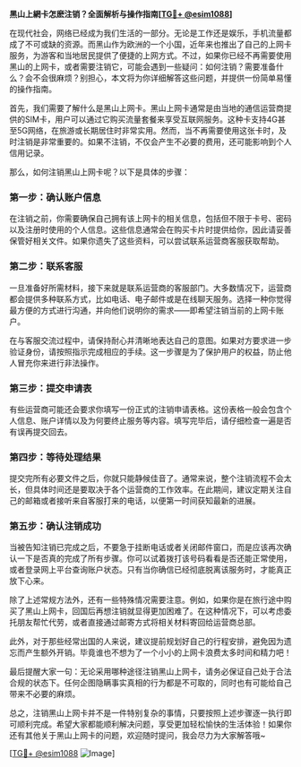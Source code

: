 **黑山上網卡怎麽注销？全面解析与操作指南[[TG💪+ @esim1088](https://t.me/s/esim1088)]**

在现代社会，网络已经成为我们生活的一部分。无论是工作还是娱乐，手机流量都成了不可或缺的资源。而黑山作为欧洲的一个小国，近年来也推出了自己的上网卡服务，为游客和当地居民提供了便捷的上网方式。不过，如果你已经不再需要使用黑山的上网卡，或者需要注销它，可能会遇到一些疑问：如何注销？需要准备什么？会不会很麻烦？别担心，本文将为你详细解答这些问题，并提供一份简单易懂的操作指南。

首先，我们需要了解什么是黑山上网卡。黑山上网卡通常是由当地的通信运营商提供的SIM卡，用户可以通过它购买流量套餐来享受互联网服务。这种卡支持4G甚至5G网络，在旅游或长期居住时非常实用。然而，当不再需要使用这张卡时，及时注销是非常重要的。如果不注销，不仅会产生不必要的费用，还可能影响到个人信用记录。

那么，如何注销黑山上网卡呢？以下是具体的步骤：

### **第一步：确认账户信息**
在注销之前，你需要确保自己拥有该上网卡的相关信息，包括但不限于卡号、密码以及注册时使用的个人信息。这些信息通常会在购买卡片时提供给你，因此请妥善保管好相关文件。如果你遗失了这些资料，可以尝试联系运营商客服获取帮助。

### **第二步：联系客服**
一旦准备好所需材料，接下来就是联系运营商的客服部门。大多数情况下，运营商都会提供多种联系方式，比如电话、电子邮件或是在线聊天服务。选择一种你觉得最方便的方式进行沟通，并向他们说明你的需求——即希望注销当前的上网卡账户。

在与客服交流过程中，请保持耐心并清晰地表达自己的意图。如果对方要求进一步验证身份，请按照指示完成相应的手续。这一步骤是为了保护用户的权益，防止他人冒充你来进行非法操作。

### **第三步：提交申请表**
有些运营商可能还会要求你填写一份正式的注销申请表格。这份表格一般会包含个人信息、账户详情以及为何要终止服务等内容。填写完毕后，请仔细检查一遍是否有误再提交回去。

### **第四步：等待处理结果**
提交完所有必要文件之后，你就只能静候佳音了。通常来说，整个注销流程不会太长，但具体时间还是要取决于各个运营商的工作效率。在此期间，建议定期关注自己的邮箱或者接听来自客服打来的电话，以便第一时间获知最新的进展。

### **第五步：确认注销成功**
当被告知注销已完成之后，不要急于挂断电话或者关闭邮件窗口，而是应该再次确认一下是否真的完成了所有步骤。你可以试着拨打该号码看看是否还能正常使用，或者登录网上平台查询账户状态。只有当你确信已经彻底脱离该服务时，才能真正放下心来。

除了上述常规方法外，还有一些特殊情况需要注意。例如，如果你是在旅行途中购买了黑山上网卡，回国后再想注销就显得更加困难了。在这种情况下，可以考虑委托朋友帮忙代劳，或者直接通过邮寄方式将相关材料寄回给运营商总部。

此外，对于那些经常出国的人来说，建议提前规划好自己的行程安排，避免因为遗忘而产生额外开销。毕竟谁也不想为了一个小小的上网卡浪费太多时间和精力吧！

最后提醒大家一句：无论采用哪种途径注销黑山上网卡，请务必保证自己处于合法合规的状态下。任何企图隐瞒事实真相的行为都是不可取的，同时也有可能给自己带来不必要的麻烦。

总之，注销黑山上网卡并不是一件特别复杂的事情，只要按照上述步骤逐一执行即可顺利完成。希望大家都能顺利解决问题，享受更加轻松愉快的生活体验！如果你还有其他关于黑山上网卡的问题，欢迎随时提问，我会尽力为大家解答哦~

[[TG💪+ @esim1088](https://t.me/s/esim1088) ![Image](https://i.postimg.cc/4NQfJmqS/Snipaste-2025-05-13-00-14-12.png)]